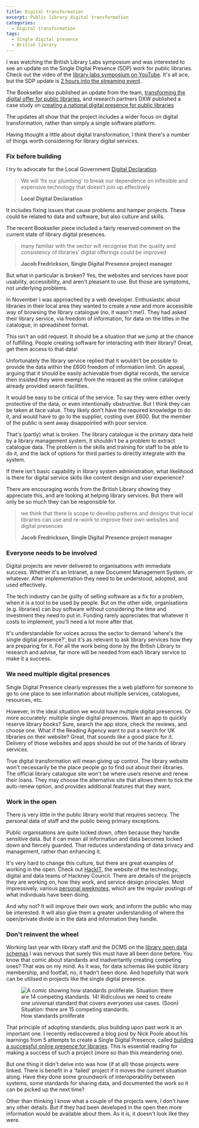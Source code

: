 ```yaml
---
title: Digital transformation
excerpt: Public library digital transformation
categories:
  - Digital transformation
tags:
  - Single digital presence
  - British library
---
```


I was watching the British Library Labs symposium and was interested to see an update on the Single Digital Presence (SDP) work for public libraries. Check out the video of the [library labs symposium on YouTube](https://www.youtube.com/watch?v=ZCdakFvVYEc). It's all ace, but the SDP update is [2 hours into the streaming event](https://youtu.be/ZCdakFvVYEc?t=7216). 

The Bookseller also published an update from the team, [transforming the digital offer for public libraries](https://www.thebookseller.com/blogs/transforming-digital-offer-public-libraries-1220211), and research partners DXW published a case study on [creating a national digital presence for public libraries](https://www.dxw.com/case-studies/creating-a-national-digital-presence-for-public-libraries/)

The updates all show that the project includes a wider focus on digital transformation, rather than simply a single software platform.

Having thought a little about digital transformation, I think there's a number of things worth considering for library digital services.

### Fix before building

I try to advocate for the Local Government [Digital Declaration](https://localdigital.gov.uk/declaration/).

> We will ‘fix our plumbing’ to break our dependence on inflexible and expensive technology that doesn’t join up effectively
>
> **Local Digital Declaration**

It includes fixing issues that cause problems and hamper projects. These could be related to data and software, but also culture and skills.

The recent Bookseller piece included a fairly reserved comment on the current state of library digital presences.

> many familiar with the sector will recognise that the quality and consistency of libraries’ digital offerings could be improved
>
> **Jacob Fredrickson, Single Digital Presence project manager**

But what in particular is broken? Yes, the websites and services have poor usability, accessibility, and aren't pleasant to use. But those are symptoms, not underlying problems.

In November I was approached by a web developer. Enthusiastic about libraries in their local area they wanted to create a new and more accessible way of browsing the library catalogue (no, it wasn't me!). They had asked their library service, via freedom of information, for data on the titles in the catalogue, in spreadsheet format.

This isn't an odd request. It should be a situation that we jump at the chance of fulfilling. People creating software for interacting with their library? Great, get them access to that data!

Unfortunately the library service replied that it wouldn't be possible to provide the data within the £600 freedom of information limit. On appeal, arguing that it should be easily achievable from digital records, the service then insisted they were exempt from the request as the online catalogue already provided search facilities.

It would be easy to be critical of the service. To say they were either overly protective of the data, or even intentionally obstructive. But I think they can be taken at face value. They likely don't have the required knowledge to do it, and would have to go to the supplier, costing over £600. But the member of the public is sent away disappointed with poor service.

That's (partly) what is broken. The library catalogue is the primary data held by a library management system, it shouldn't be a problem to extract catalogue data. The problem is the skills and training for staff to be able to do it, and the lack of options for third parties to directly integrate with the system.

If there isn't basic capability in library system administration, what likelihood is there for digital service skills like content design and user experience?

There are encouraging words from the British Library showing they appreciate this, and are looking at helping library services. But there will only be so much they can be responsible for.

> we think that there is scope to develop patterns and designs that local libraries can use and re-work to improve their own websites and digital presences
>
> **Jacob Fredrickson, Single Digital Presence project manager**

### Everyone needs to be involved

Digital projects are never delivered to organisations with immediate success. Whether it's an Intranet, a new Document Management System, or whatever. After implementation they need to be understood, adopted, and used effectively.

The tech industry can be guilty of selling software as a fix for a problem, when it is a tool to be used by people. But on the other side, organisations (e.g. libraries) can buy software without considering the time and investment they need to put in. Funding rarely appreciates that whatever it costs to implement, you'll need a lot more after that.

It's understandable for voices across the sector to demand 'where's the single digital presence?', but it's as relevant to ask library services how they are preparing for it. For all the work being done by the British Library to research and advise, far more will be needed from each library service to make it a success.

### We need multiple digital presences

Single Digital Presence clearly expresses the a web platform for someone to go to one place to see information about multiple services, catalogues, resources, etc.

However, in the ideal situation we would have multiple digital presences. Or more accurately: multiple single digital presences. Want an app to quickly reserve library books? Sure, search the app store, check the reviews, and choose one. What if the Reading Agency want to put a search for UK libraries on their website? Great, that sounds like a good place for it. Delivery of those websites and apps should be out of the hands of library services.

True digital transformation will mean giving up control. The library website won't necessarily be the place people go to find out about their libraries. The official library catalogue site won't be where users reserve and renew their loans. They may choose the alternative site that allows them to tick the auto-renew option, and provides additional features that they want.

### Work in the open

There is very little in the public library world that requires secrecy. The personal data of staff and the public being primary exceptions.

Public organisations are quite locked down, often because they handle sensitive data. But it can mean all information and data becomes locked down and fiercely guarded. That reduces understanding of data privacy and management, rather than enhancing it.

It's very hard to change this culture, but there are great examples of working in the open. Check out [HackIT](https://hackit.org.uk/), the website of the technology, digital and data teams of Hackney Council. There are details of the projects they are working on, how they work, and service design principles. Most impressively, various [personal weeknotes](https://hackit.org.uk/how-we-work/weeknotes), which are the regular postings of what individuals have been doing.

And why not? It will improve their own work, and inform the public who may be interested. It will also give them a greater understanding of where the open/private divide is in the data and information they handle.

### Don't reinvent the wheel

Working last year with library staff and the DCMS on the [library open data schemas](https://schema.librarydata.uk/) I was nervous that surely this must have all been done before. You know that comic about standards and inadvertantly creating competing ones? That was on my mind. As it was, for data schemas like public library membership, and footfall, no, it hadn't been done. And hopefully that work can be utilised in projects like the single digital presence.

<figure>
  <img src="https://imgs.xkcd.com/comics/standards.png" alt="A comic showing how standards proliferate. Situation: there are 14 competing standards. 14! Ridiculous we need to create one universal standard that covers everyones use cases. (Soon) Situation: there are 15 competing standards."/>
  <figcaption>How standards proliferate</figcaption>
</figure>

That principle of adopting standards, plus building upon past work is an important one. I recently rediscovered a blog post by Nick Poole about his learnings from 5 attempts to create a Single Digital Presence, called [building a successful online presence for libraries](https://nickpoole.org.uk/online-libraries/). This is essential reading for making a success of such a project (more so than this meandering one). 

But one thing it didn't delve into was how (if at all) those projects were linked. There is benefit in a 'failed' project if it moves the current situation along. Have they done some groundwork of interoperability between systems, some standards for sharing data, and documented the work so it can be picked up the next time?

Other than thinking I know what a couple of the projects were, I don't have any other details. But if they had been developed in the open then more information would be available about them. As it is, it doesn't look like they were.
